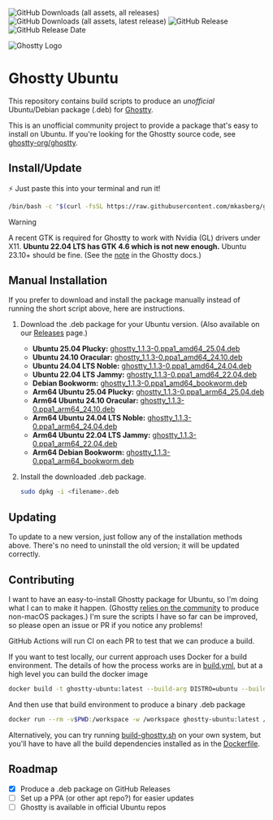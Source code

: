 
![GitHub Downloads (all assets, all releases)](https://img.shields.io/github/downloads/mkasberg/ghostty-ubuntu/total)
![GitHub Downloads (all assets, latest release)](https://img.shields.io/github/downloads/mkasberg/ghostty-ubuntu/latest/total)
![GitHub Release](https://img.shields.io/github/v/release/mkasberg/ghostty-ubuntu)
![GitHub Release Date](https://img.shields.io/github/release-date/mkasberg/ghostty-ubuntu)

![Ghostty Logo](ghostty-logo.png)

# Ghostty Ubuntu

This repository contains build scripts to produce an _unofficial_ Ubuntu/Debian
package (.deb) for [Ghostty](https://ghostty.org).

This is an unofficial community project to provide a package that's easy to
install on Ubuntu. If you're looking for the Ghostty source code, see
[ghostty-org/ghostty](https://github.com/ghostty-org/ghostty).

## Install/Update

:zap: Just paste this into your terminal and run it!

```sh
/bin/bash -c "$(curl -fsSL https://raw.githubusercontent.com/mkasberg/ghostty-ubuntu/HEAD/install.sh)"
```

> [!WARNING]
> A recent GTK is required for Ghostty to work with Nvidia (GL) drivers under
> X11. **Ubuntu 22.04 LTS has GTK 4.6 which is not new enough.** Ubuntu 23.10+ should be fine. (See the
> [note](https://ghostty.org/docs/install/build#debian-and-ubuntu) in the
> Ghostty docs.)

## Manual Installation

If you prefer to download and install the package manually instead of running the short script above, here are instructions.

1. Download the .deb package for your Ubuntu version. (Also available on our [Releases](https://github.com/mkasberg/ghostty-ubuntu/releases) page.)
   - **Ubuntu 25.04 Plucky:** [ghostty_1.1.3-0.ppa1_amd64_25.04.deb](https://github.com/mkasberg/ghostty-ubuntu/releases/download/1.1.3-0-ppa1/ghostty_1.1.3-0.ppa1_amd64_25.04.deb)
   - **Ubuntu 24.10 Oracular:** [ghostty_1.1.3-0.ppa1_amd64_24.10.deb](https://github.com/mkasberg/ghostty-ubuntu/releases/download/1.1.3-0-ppa1/ghostty_1.1.3-0.ppa1_amd64_24.10.deb)
   - **Ubuntu 24.04 LTS Noble:** [ghostty_1.1.3-0.ppa1_amd64_24.04.deb](https://github.com/mkasberg/ghostty-ubuntu/releases/download/1.1.3-0-ppa1/ghostty_1.1.3-0.ppa1_amd64_24.04.deb)
   - **Ubuntu 22.04 LTS Jammy:** [ghostty_1.1.3-0.ppa1_amd64_22.04.deb](https://github.com/mkasberg/ghostty-ubuntu/releases/download/1.1.3-0-ppa1/ghostty_1.1.3-0.ppa1_amd64_22.04.deb)
   - **Debian Bookworm:** [ghostty_1.1.3-0.ppa1_amd64_bookworm.deb](https://github.com/mkasberg/ghostty-ubuntu/releases/download/1.1.3-0-ppa1/ghostty_1.1.3-0.ppa1_amd64_bookworm.deb)
   - **Arm64 Ubuntu 25.04 Plucky:** [ghostty_1.1.3-0.ppa1_arm64_25.04.deb](https://github.com/mkasberg/ghostty-ubuntu/releases/download/1.1.3-0-ppa1/ghostty_1.1.3-0.ppa1_arm64_25.04.deb)
   - **Arm64 Ubuntu 24.10 Oracular:** [ghostty_1.1.3-0.ppa1_arm64_24.10.deb](https://github.com/mkasberg/ghostty-ubuntu/releases/download/1.1.3-0-ppa1/ghostty_1.1.3-0.ppa1_arm64_24.10.deb)
   - **Arm64 Ubuntu 24.04 LTS Noble:** [ghostty_1.1.3-0.ppa1_arm64_24.04.deb](https://github.com/mkasberg/ghostty-ubuntu/releases/download/1.1.3-0-ppa1/ghostty_1.1.3-0.ppa1_arm64_24.04.deb)
   - **Arm64 Ubuntu 22.04 LTS Jammy:** [ghostty_1.1.3-0.ppa1_arm64_22.04.deb](https://github.com/mkasberg/ghostty-ubuntu/releases/download/1.1.3-0-ppa1/ghostty_1.1.3-0.ppa1_arm64_22.04.deb)
   - **Arm64 Debian Bookworm:** [ghostty_1.1.3-0.ppa1_arm64_bookworm.deb](https://github.com/mkasberg/ghostty-ubuntu/releases/download/1.1.3-0-ppa1/ghostty_1.1.3-0.ppa1_arm64_bookworm.deb)
2. Install the downloaded .deb package.

   ```sh
   sudo dpkg -i <filename>.deb
   ```
## Updating

To update to a new version, just follow any of the installation methods above. There's no need to uninstall the old version; it will be updated correctly.

## Contributing

I want to have an easy-to-install Ghostty package for Ubuntu, so I'm doing what
I can to make it happen. (Ghostty [relies on the
community](https://ghostty.org/docs/install/binary) to produce non-macOS
packages.) I'm sure the scripts I have so far can be improved, so please open an
issue or PR if you notice any problems!

GitHub Actions will run CI on each PR to test that we can produce a build.

If you want to test locally, our current approach uses Docker for a build
environment. The details of how the process works are in
[build.yml](.github/workflows//build.yml), but at a high level you can build the
docker image

```bash
docker build -t ghostty-ubuntu:latest --build-arg DISTRO=ubuntu --build-arg DISTRO_VERSION=24.10 .
```

And then use that build environment to produce a binary .deb package

```bash
docker run --rm -v$PWD:/workspace -w /workspace ghostty-ubuntu:latest /bin/bash build-ghostty.sh
```

Alternatively, you can try running [build-ghostty.sh](build-ghostty.sh) on your
own system, but you'll have to have all the build dependencies installed as in
the [Dockerfile](Dockerfile).

## Roadmap

- [x] Produce a .deb package on GitHub Releases
- [ ] Set up a PPA (or other apt repo?) for easier updates
- [ ] Ghostty is available in official Ubuntu repos
